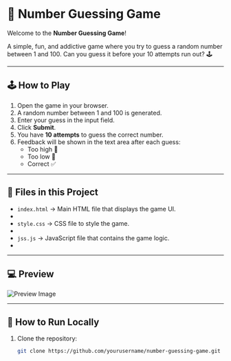 # 🎯 Number Guessing Game

Welcome to the **Number Guessing Game**!  

A simple, fun, and addictive game where you try to guess a random number between 1 and 100. Can you guess it before your 10 attempts run out? 🕹️

---

## 🕹️ How to Play

1. Open the game in your browser.
2. A random number between 1 and 100 is generated.
3. Enter your guess in the input field.
4. Click **Submit**.
5. You have **10 attempts** to guess the correct number.
6. Feedback will be shown in the text area after each guess:
   - Too high 🔼
   - Too low 🔽
   - Correct ✅

---

## 📂 Files in this Project

- `index.html` → Main HTML file that displays the game UI.
- 
- `style.css` → CSS file to style the game.
- 
- `jss.js` → JavaScript file that contains the game logic.
- 

---

## 💻 Preview

![Preview Image](https://via.placeholder.com/600x300?text=Number+Guessing+Game+Preview)

---

## 🚀 How to Run Locally

1. Clone the repository:
   ```bash
   git clone https://github.com/yourusername/number-guessing-game.git

